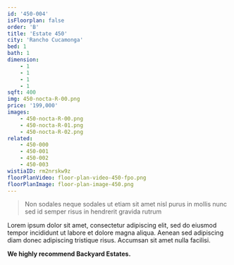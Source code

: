 ```yaml
---
id: '450-004'
isFloorplan: false
order: 'B'
title: 'Estate 450'
city: 'Rancho Cucamonga'
bed: 1
bath: 1
dimension:
    - 1
    - 1
    - 1
    - 1
sqft: 400
img: 450-nocta-R-00.png
price: '199,000'
images:
    - 450-nocta-R-00.png
    - 450-nocta-R-01.png
    - 450-nocta-R-02.png
related:
    - 450-000
    - 450-001
    - 450-002
    - 450-003
wistiaID: rm2nrskw9z
floorPlanVideo: floor-plan-video-450-fpo.png
floorPlanImage: floor-plan-image-450.png
---
```


> Non sodales neque sodales ut etiam sit amet nisl purus in mollis nunc sed id semper risus in hendrerit gravida rutrum

Lorem ipsum dolor sit amet, consectetur adipiscing elit, sed do eiusmod tempor incididunt ut labore et dolore magna aliqua. Aenean sed adipiscing diam donec adipiscing tristique risus. Accumsan sit amet nulla facilisi.

**We highly recommend Backyard Estates.**
